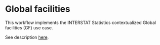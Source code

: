 # Global facilities

This workflow implements the INTERSTAT Statistics contextualized Global facilities (GF) use case.

See description [here](https://github.com/INTERSTAT/Statistics-Contextualized/blob/main/test-case.md#geolocalized-facilities-gf).
